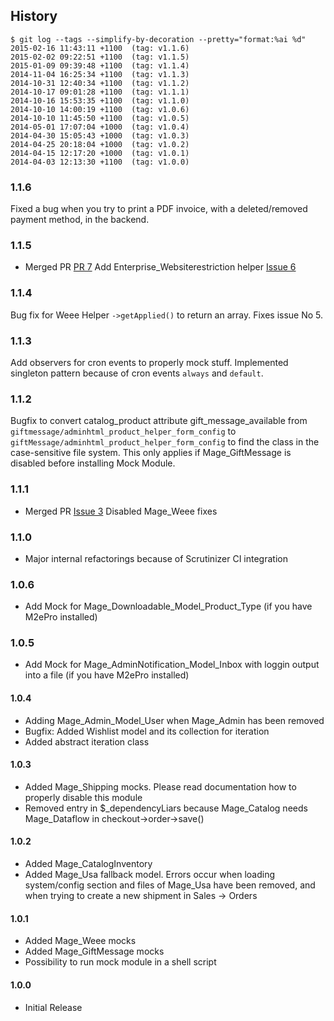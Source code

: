 History
-------

```
$ git log --tags --simplify-by-decoration --pretty="format:%ai %d"
2015-02-16 11:43:11 +1100  (tag: v1.1.6)
2015-02-02 09:22:51 +1100  (tag: v1.1.5)
2015-01-09 09:39:48 +1100  (tag: v1.1.4)
2014-11-04 16:25:34 +1100  (tag: v1.1.3)
2014-10-31 12:40:34 +1100  (tag: v1.1.2)
2014-10-17 09:01:28 +1100  (tag: v1.1.1)
2014-10-16 15:53:35 +1100  (tag: v1.1.0)
2014-10-10 14:00:19 +1100  (tag: v1.0.6)
2014-10-10 11:45:50 +1100  (tag: v1.0.5)
2014-05-01 17:07:04 +1000  (tag: v1.0.4)
2014-04-30 15:05:43 +1000  (tag: v1.0.3)
2014-04-25 20:18:04 +1000  (tag: v1.0.2)
2014-04-15 12:17:20 +1000  (tag: v1.0.1)
2014-04-03 12:13:30 +1100  (tag: v1.0.0)
```

### 1.1.6

Fixed a bug when you try to print a PDF invoice, with a deleted/removed payment method, in the backend.

### 1.1.5

- Merged PR [PR 7](https://github.com/Zookal/magento-mock/pull/7) Add Enterprise_Websiterestriction helper
[Issue 6](https://github.com/Zookal/magento-mock/issues/6)

### 1.1.4

Bug fix for Weee Helper `->getApplied()` to return an array. Fixes issue No 5.

### 1.1.3

Add observers for cron events to properly mock stuff. Implemented singleton pattern because of cron
events `always` and `default`.

### 1.1.2

Bugfix to convert catalog_product attribute gift_message_available
from `giftmessage/adminhtml_product_helper_form_config` to `giftMessage/adminhtml_product_helper_form_config`
to find the class in the case-sensitive file system. This only applies if Mage_GiftMessage is
disabled before installing Mock Module.

### 1.1.1

- Merged PR [Issue 3](https://github.com/Zookal/magento-mock/issues/3) Disabled Mage_Weee fixes

### 1.1.0

- Major internal refactorings because of Scrutinizer CI integration

### 1.0.6

- Add Mock for Mage_Downloadable_Model_Product_Type (if you have M2ePro installed)

### 1.0.5

- Add Mock for Mage_AdminNotification_Model_Inbox with loggin output into a file (if you have M2ePro installed)

#### 1.0.4

- Adding Mage_Admin_Model_User when Mage_Admin has been removed
- Bugfix: Added Wishlist model and its collection for iteration
- Added abstract iteration class

#### 1.0.3

- Added Mage_Shipping mocks. Please read documentation how to properly disable this module
- Removed entry in $_dependencyLiars because Mage_Catalog needs Mage_Dataflow in checkout->order->save()

#### 1.0.2

- Added Mage_CatalogInventory
- Added Mage_Usa fallback model. Errors occur when loading system/config section and files of Mage_Usa have been removed,
and when trying to create a new shipment in Sales -> Orders

#### 1.0.1

- Added Mage_Weee mocks
- Added Mage_GiftMessage mocks
- Possibility to run mock module in a shell script

#### 1.0.0

- Initial Release
